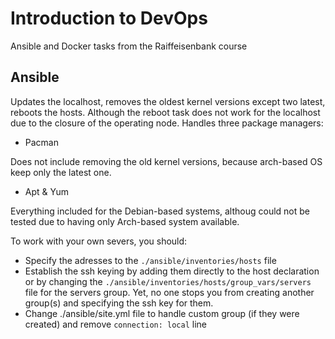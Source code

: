 # Introduction to DevOps

Ansible and Docker tasks from the Raiffeisenbank course

## Ansible
Updates the localhost, removes the oldest kernel versions except two latest, reboots the hosts. Although the reboot task does not work for the localhost due to the closure of the operating node.
Handles three package managers:

- Pacman

Does not include removing the old kernel versions, because arch-based OS keep only the latest one.

- Apt & Yum

Everything included for the Debian-based systems, althoug could not be tested due to having only Arch-based system available.

To work with your own severs, you should:

- Specify the adresses to the `./ansible/inventories/hosts` file
- Establish the ssh keying by adding them directly to the host declaration or by changing the `./ansible/inventories/hosts/group_vars/servers` file for the servers group. Yet, no one stops you from creating another group(s) and specifying the ssh key for them.
- Change ./ansible/site.yml file to handle custom group (if they were created) and remove `connection: local` line